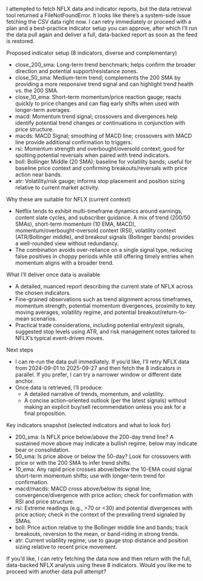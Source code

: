 I attempted to fetch NFLX data and indicator reports, but the data retrieval tool returned a FileNotFoundError. It looks like there’s a system-side issue fetching the CSV data right now. I can retry immediately or proceed with a plan and a best-practice indicator setup you can approve, after which I’ll run the data pull again and deliver a full, data-backed report as soon as the feed is restored.

Proposed indicator setup (8 indicators, diverse and complementary)
- close_200_sma: Long-term trend benchmark; helps confirm the broader direction and potential support/resistance zones.
- close_50_sma: Medium-term trend; complements the 200 SMA by providing a more responsive trend signal and can highlight trend health vs. the 200 SMA.
- close_10_ema: Short-term momentum/price reaction gauge; reacts quickly to price changes and can flag early shifts when used with longer-term averages.
- macd: Momentum trend signal; crossovers and divergences help identify potential trend changes or continuations in conjunction with price structure.
- macds: MACD Signal; smoothing of MACD line; crossovers with MACD line provide additional confirmation to triggers.
- rsi: Momentum strength and overbought/oversold context; good for spotting potential reversals when paired with trend indicators.
- boll: Bollinger Middle (20 SMA); baseline for volatility bands; useful for baseline price context and confirming breakouts/reversals with price action near bands.
- atr: Volatility/risk gauge; informs stop placement and position sizing relative to current market activity.

Why these are suitable for NFLX (current context)
- Netflix tends to exhibit multi-timeframe dynamics around earnings, content slate cycles, and subscriber guidance. A mix of trend (200/50 SMAs), short-term momentum (10 EMA, MACD), momentum/overbought-oversold context (RSI), volatility context (ATR/Bollinger middle), and breakout signals (Bollinger bands) provides a well-rounded view without redundancy.
- The combination avoids over-reliance on a single signal type, reducing false positives in choppy periods while still offering timely entries when momentum aligns with a broader trend.

What I’ll deliver once data is available
- A detailed, nuanced report describing the current state of NFLX across the chosen indicators.
- Fine-grained observations such as trend alignment across timeframes, momentum strength, potential momentum divergences, proximity to key moving averages, volatility regime, and potential breakout/return-to-mean scenarios.
- Practical trade considerations, including potential entry/exit signals, suggested stop levels using ATR, and risk management notes tailored to NFLX’s typical event-driven moves.

Next steps
- I can re-run the data pull immediately. If you’d like, I’ll retry NFLX data from 2024-09-01 to 2025-09-27 and then fetch the 8 indicators in parallel. If you prefer, I can try a narrower window or different date anchor.
- Once data is retrieved, I’ll produce:
  - A detailed narrative of trends, momentum, and volatility.
  - A concise action-oriented outlook (per the latest signals) without making an explicit buy/sell recommendation unless you ask for a final proposition.

Key indicators snapshot (selected indicators and what to look for)
- 200_sma: Is NFLX price below/above the 200-day trend line? A sustained move above may indicate a bullish regime; below may indicate bear or consolidation.
- 50_sma: Is price above or below the 50-day? Look for crossovers with price or with the 200 SMA to infer trend shifts.
- 10_ema: Any rapid price crosses above/below the 10-EMA could signal short-term momentum shifts; use with longer-term trend for confirmation.
- macd/macds: MACD cross above/below its signal line; convergence/divergence with price action; check for confirmation with RSI and price structure.
- rsi: Extreme readings (e.g., >70 or <30) and potential divergences with price action; check in the context of the prevailing trend signaled by SMAs.
- boll: Price action relative to the Bollinger middle line and bands; track breakouts, reversion to the mean, or band-riding in strong trends.
- atr: Current volatility regime; use to gauge stop distance and position sizing relative to recent price movement.

If you’d like, I can retry fetching the data now and then return with the full, data-backed NFLX analysis using these 8 indicators. Would you like me to proceed with another data pull attempt?